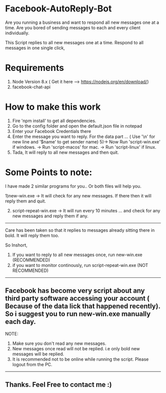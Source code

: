 # Facebook-AutoReply-Bot
Are you running a business and want to respond all new messages one at a time. Are you bored of sending messages to each and every client individually.


This Script replies to all new messages one at a time. Respond to all messages in one single click,

# Requirements
1) Node Version 8.x ( Get it here --> https://nodejs.org/en/download/) 
2) facebook-chat-api

# How to make this work
1) Fire 'npm install' to get all dependencies.
2) Go to the config folder and open the default.json file in notepad
3) Enter your Facebook Credentials there
4) Enter the message you want to reply. For the data part ... ( Use '\n' for new line and '$name' to get sender name)
5)-> Now Run 'script-win.exe' if windows.
-> Run 'script-macos' for mac.
-> Run 'script-linux' if linux.
6) Tada, It will reply to all new messages and then quit.

# Some Points to note:
I have made 2 similar programs for you.. Or both files will help you.

1)new-win.exe
-> It will check for any new messages. If there then it will reply them and quit.

2) script-repeat-win.exe
-> It will run every 10 minutes ... and check for any new messages and reply them if any. 

-----

Care has been taken so that it replies to messages already sitting there in bold. It will reply them too.

So Inshort,
1) If you want to reply to all new messages once, run new-win.exe (RECOMMENDED)
2) if you want to monitor continously, run script-repeat-win.exe (NOT RECOMMENDED)

---------
Facebook has become very script about any third party software accessing your account ( Because of the data lick that happened recently). So i suggest you to run new-win.exe manually each day.
--------------------------
NOTE:
1) Make sure you don't read any new messages.
2) New messages once read will not be replied. i.e only bold new messages will be replied.
3) It is recommended not to be online while running the script. Please logout from the PC.

------------------------------
Thanks.
Feel Free to contact me :)
-----------------------------------
